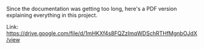 Since the documentation was getting too long, here's a PDF version explaining everything in this project.

Link: https://drive.google.com/file/d/1mHKXf4s8FQZzImqWDSchRTHfMgnbOJdX/view
